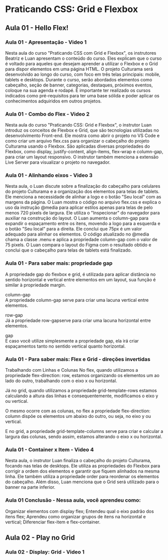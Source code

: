 # Praticando CSS: Grid e Flexbox

## Aula 01 - Hello Flex!

### Aula 01 - Apresentação - Video 1

Nesta aula do curso "Praticando CSS com Grid e Flexbox", os instrutores Beatriz e Luan apresentam o conteúdo do curso. Eles explicam que o curso é voltado para aqueles que desejam aprender a utilizar o Flexbox e o Grid para dispor elementos em uma página HTML. O projeto Culturama será desenvolvido ao longo do curso, com foco em três telas principais: mobile, tablets e desktops. Durante o curso, serão abordados elementos como cabeçalho, seção de banner, categorias, destaques, próximos eventos, coloque na sua agenda e rodapé. É importante ter realizado os cursos indicados como pré-requisitos para ter uma base sólida e poder aplicar os conhecimentos adquiridos em outros projetos.

### Aula 01 - Combo do Flex - Video 2

Nesta aula do curso "Praticando CSS: Grid e Flexbox", o instrutor Luan introduz os conceitos de Flexbox e Grid, que são tecnologias utilizadas no desenvolvimento Front-end. Ele mostra como abrir o projeto no VS Code e como criar um arquivo flex.css para organizar o cabeçalho do projeto Culturama usando o Flexbox. São aplicadas diversas propriedades do Flexbox, como display, justify-content, align-items, flex-wrap e column-gap, para criar um layout responsivo. O instrutor também menciona a extensão Live Server para visualizar o projeto no navegador.

### Aula 01 - Alinhando eixos - Video 3

Nesta aula, o Luan discute sobre a finalização do cabeçalho para celulares do projeto Culturama e a organização dos elementos para telas de tablets. Ele menciona a necessidade de alinhar a logo e o botão "Seu local" com as margens da página. O Luan mostra o código no arquivo flex.css e explica o uso da instrução @media para aplicar estilos apenas para telas de pelo menos 720 pixels de largura. Ele utiliza o "Inspecionar" do navegador para auxiliar na construção do layout. O Luan aumenta o column-gap para expandir o espaçamento entre os itens, movendo a logo para a esquerda e o botão "Seu local" para a direita. Ele conclui que 75px é um valor adequado para alinhar os elementos. O código atualizado no @media chama a classe .menu e aplica a propriedade column-gap com o valor de 75 pixels. O Luan compara o layout do Figma com o resultado obtido e conclui que o cabeçalho para telas de tablets está finalizado.

### Aula 01 - Para saber mais: propriedade gap

A propriedade gap do flexbox e grid, é utilizada para aplicar distância no sentido horizontal e vertical entre elementos em um layout, sua função é similar à propriedade margin.

column-gap  
A propriedade column-gap serve para criar uma lacuna vertical entre elementos.

row-gap  
Já a propriedade row-gapserve para criar uma lacuna horizontal entre elementos.

gap  
E caso você utilize simplesmente a propriedade gap, ela irá criar espaçamentos tanto no sentido vertical quanto horizontal.

### Aula 01 - Para saber mais: Flex e Grid - direções invertidas

Trabalhando com Linhas e Colunas
No flex, quando utilizamos a propriedade flex-direction: row, estamos organizando os elementos um ao lado do outro, trabalhando com o eixo x ou horizontal.

Já no grid, quando utilizamos a propriedade grid-template-rows estamos calculando a altura das linhas e consequentemente, modificamos o eixo y ou vertical.

O mesmo ocorre com as colunas, no flex a propriedade flex-direction: column dispõe os elementos um abaixo do outro, ou seja, no eixo y ou vertical.

E no grid, a propriedade grid-template-columns serve para criar e calcular a largura das colunas, sendo assim, estamos alterando o eixo x ou horizontal.

### Aula 01 - Container x Item - Video 4

Nesta aula, o instrutor Luan finaliza o cabeçalho do projeto Culturama, focando nas telas de desktops. Ele utiliza as propriedades do Flexbox para corrigir a ordem dos elementos e garantir que fiquem alinhados na mesma linha. Ele também utiliza a propriedade order para reordenar os elementos do cabeçalho. Além disso, Luan menciona que o Grid será utilizado para o banner na parte inferior.

### Aula 01 Conclusão - Nessa aula, você aprendeu como:

Organizar elementos com display flex;
Entendeu qual o eixo padrão dos itens flex;
Aprendeu como organizar grupos de itens na horizontal e vertical;
Diferenciar flex-item e flex-container.

## Aula 02 - Play no Grid

### Aula 02 - Display: Grid - Video 1

